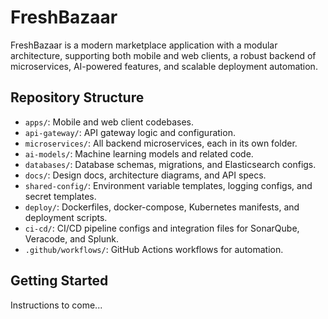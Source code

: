 # FreshBazaar

FreshBazaar is a modern marketplace application with a modular architecture, supporting both mobile and web clients, a robust backend of microservices, AI-powered features, and scalable deployment automation.

## Repository Structure

- `apps/`: Mobile and web client codebases.
- `api-gateway/`: API gateway logic and configuration.
- `microservices/`: All backend microservices, each in its own folder.
- `ai-models/`: Machine learning models and related code.
- `databases/`: Database schemas, migrations, and Elasticsearch configs.
- `docs/`: Design docs, architecture diagrams, and API specs.
- `shared-config/`: Environment variable templates, logging configs, and secret templates.
- `deploy/`: Dockerfiles, docker-compose, Kubernetes manifests, and deployment scripts.
- `ci-cd/`: CI/CD pipeline configs and integration files for SonarQube, Veracode, and Splunk.
- `.github/workflows/`: GitHub Actions workflows for automation.

## Getting Started

Instructions to come...
